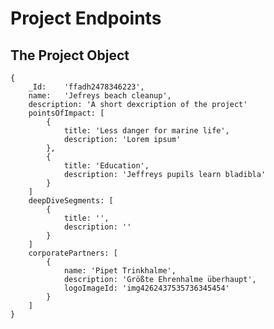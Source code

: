 # Project Endpoints

## The Project Object
    
    {  
        _Id:    'ffadh2478346223',  
        name:   'Jefreys beach cleanup',  
        description: 'A short dexcription of the project'  
        pointsOfImpact: [  
            {  
                title: 'Less danger for marine life',  
                description: 'Lorem ipsum'  
            },  
            {  
                title: 'Education',  
                description: 'Jeffreys pupils learn bladibla'  
            }  
        ]  
        deepDiveSegments: [  
            {  
                title: '',  
                description: ''  
            }  
        ]  
        corporatePartners: [  
            {  
                name: 'Pipet Trinkhalme',  
                description: 'Größte Ehrenhalme überhaupt',  
                logoImageId: 'img4262437535736345454'  
            }  
        ]  
    }  

